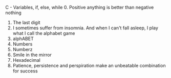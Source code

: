 C - Variables, if, else, while
0. Positive anything is better than negative nothing
1. The last digit
2. I sometimes suffer from insomnia. And when I can't fall asleep, I play what I call the alphabet game
3. alphABET
5. Numbers
6. Numberz
7. Smile in the mirror
8. Hexadecimal
9. Patience, persistence and perspiration make an unbeatable combination for success
